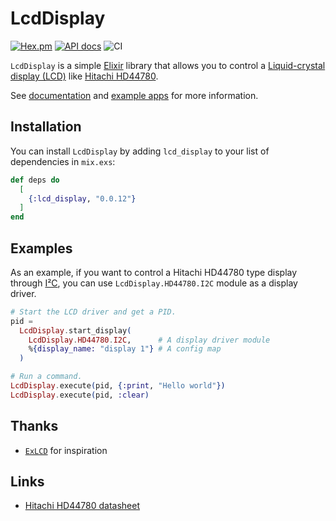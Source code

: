 # LcdDisplay

[![Hex.pm](https://img.shields.io/hexpm/v/lcd_display.svg)](https://hex.pm/packages/lcd_display)
[![API docs](https://img.shields.io/hexpm/v/lcd_display.svg?label=hexdocs)](https://hexdocs.pm/lcd_display/LcdDisplay.html)
![CI](https://github.com/mnishiguchi/lcd_display/workflows/CI/badge.svg)

`LcdDisplay` is a simple [Elixir](https://elixir-lang.org/) library that allows you to control a [Liquid-crystal display (LCD)](https://en.wikipedia.org/wiki/Liquid-crystal_display) like [Hitachi HD44780](https://en.wikipedia.org/wiki/Hitachi_HD44780_LCD_controller).

See [documentation](https://hexdocs.pm/lcd_display/LcdDisplay.html) and [example apps](https://github.com/mnishiguchi/lcd_display/tree/main/examples) for more information.

## Installation

You can install `LcdDisplay` by adding `lcd_display` to your list of dependencies in `mix.exs`:

```elixir
def deps do
  [
    {:lcd_display, "0.0.12"}
  ]
end
```

## Examples

As an example, if you want to control a Hitachi HD44780 type display through
[I²C](https://en.wikipedia.org/wiki/I%C2%B2C), you can use `LcdDisplay.HD44780.I2C` module as a
display driver.

```elixir
# Start the LCD driver and get a PID.
pid =
  LcdDisplay.start_display(
    LcdDisplay.HD44780.I2C,      # A display driver module
    %{display_name: "display 1"} # A config map
  )

# Run a command.
LcdDisplay.execute(pid, {:print, "Hello world"})
LcdDisplay.execute(pid, :clear)
```

## Thanks

- [`ExLCD`](https://github.com/cthree/ex_lcd) for inspiration

## Links

- [Hitachi HD44780 datasheet](https://cdn-shop.adafruit.com/datasheets/HD44780.pdf)
